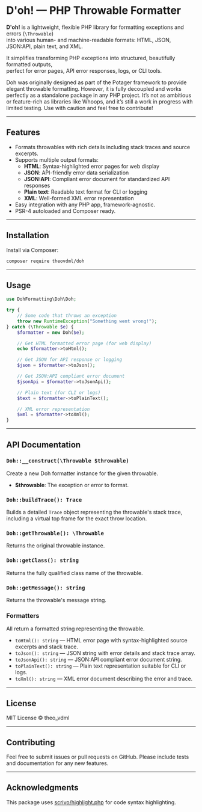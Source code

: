 # D'oh! — PHP Throwable Formatter

**D'oh!** is a lightweight, flexible PHP library for formatting exceptions and errors (`\Throwable`)  
into various human- and machine-readable formats: HTML, JSON, JSON:API, plain text, and XML.

It simplifies transforming PHP exceptions into structured, beautifully formatted outputs,  
perfect for error pages, API error responses, logs, or CLI tools.

Doh was originally designed as part of the Potager framework to provide elegant throwable formatting.
However, it is fully decoupled and works perfectly as a standalone package in any PHP project.
It’s not as ambitious or feature-rich as libraries like Whoops, and it’s still a work in progress with limited testing.
Use with caution and feel free to contribute!

---

## Features

-   Formats throwables with rich details including stack traces and source excerpts.
-   Supports multiple output formats:
    -   **HTML**: Syntax-highlighted error pages for web display
    -   **JSON**: API-friendly error data serialization
    -   **JSON:API**: Compliant error document for standardized API responses
    -   **Plain text**: Readable text format for CLI or logging
    -   **XML**: Well-formed XML error representation
-   Easy integration with any PHP app, framework-agnostic.
-   PSR-4 autoloaded and Composer ready.

---

## Installation

Install via Composer:

```bash
composer require theovdml/doh
```

---

## Usage

```php
use DohFormatting\Doh\Doh;

try {
    // Some code that throws an exception
    throw new RuntimeException("Something went wrong!");
} catch (\Throwable $e) {
    $formatter = new Doh($e);

    // Get HTML formatted error page (for web display)
    echo $formatter->toHtml();

    // Get JSON for API response or logging
    $json = $formatter->toJson();

    // Get JSON:API compliant error document
    $jsonApi = $formatter->toJsonApi();

    // Plain text (for CLI or logs)
    $text = $formatter->toPlainText();

    // XML error representation
    $xml = $formatter->toXml();
}
```

---

## API Documentation

### `Doh::__construct(\Throwable $throwable)`

Create a new Doh formatter instance for the given throwable.

-   **\$throwable**: The exception or error to format.

### `Doh::buildTrace(): Trace`

Builds a detailed `Trace` object representing the throwable's stack trace,
including a virtual top frame for the exact throw location.

### `Doh::getThrowable(): \Throwable`

Returns the original throwable instance.

### `Doh::getClass(): string`

Returns the fully qualified class name of the throwable.

### `Doh::getMessage(): string`

Returns the throwable's message string.

### Formatters

All return a formatted string representing the throwable.

-   `toHtml(): string` — HTML error page with syntax-highlighted source excerpts and stack trace.
-   `toJson(): string` — JSON string with error details and stack trace array.
-   `toJsonApi(): string` — JSON\:API compliant error document string.
-   `toPlainText(): string` — Plain text representation suitable for CLI or logs.
-   `toXml(): string` — XML error document describing the error and trace.

---

## License

MIT License © theo_vdml

---

## Contributing

Feel free to submit issues or pull requests on GitHub.
Please include tests and documentation for any new features.

---

## Acknowledgments

This package uses [scrivo/highlight.php](https://github.com/scrivo/highlight.php) for code syntax highlighting.
